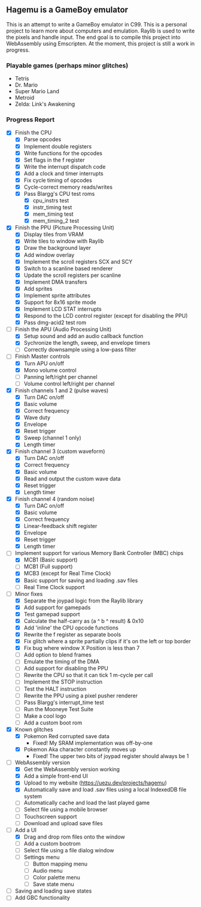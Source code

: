 ## Hagemu is a GameBoy emulator

This is an attempt to write a GameBoy emulator in C99. This is a personal project to learn more about computers and emulation. Raylib is used to write the pixels and handle input. The end goal is to compile this project into WebAssembly using Emscripten. At the moment, this project is still a work in progress.

### Playable games (perhaps minor glitches)
- Tetris
- Dr. Mario
- Super Mario Land
- Metroid
- Zelda: Link's Awakening

### Progress Report
- [x] Finish the CPU
  - [x] Parse opcodes
  - [x] Implement double registers
  - [x] Write functions for the opcodes
  - [x] Set flags in the f register
  - [x] Write the interrupt dispatch code
  - [x] Add a clock and timer interrupts
  - [x] Fix cycle timing of opcodes
  - [x] Cycle-correct memory reads/writes
  - [x] Pass Blargg's CPU test roms
    - [x] cpu_instrs test
    - [x] instr_timing test
    - [x] mem_timing test
    - [x] mem_timing_2 test
- [x] Finish the PPU (Picture Processing Unit)
  - [x] Display tiles from VRAM
  - [x] Write tiles to window with Raylib
  - [x] Draw the background layer
  - [x] Add window overlay
  - [x] Implement the scroll registers SCX and SCY
  - [x] Switch to a scanline based renderer
  - [x] Update the scroll registers per scanline
  - [x] Implement DMA transfers
  - [x] Add sprites
  - [x] Implement sprite attributes
  - [x] Support for 8x16 sprite mode
  - [x] Implement LCD STAT interrupts
  - [x] Respond to the LCD control register (except for disabling the PPU)
  - [x] Pass dmg-acid2 test rom
- [ ] Finish the APU (Audio Processing Unit)
  - [x] Setup sound and add an audio callback function
  - [x] Sychronize the length, sweep, and envelope timers
  - [ ] Correctly downsample using a low-pass filter
 - [ ] Finish Master controls
    - [x] Turn APU on/off
    - [x] Mono volume control
    - [ ] Panning left/right per channel
    - [ ] Volume control left/right per channel
  - [x] Finish channels 1 and 2 (pulse waves)
    - [x] Turn DAC on/off
    - [x] Basic volume
    - [x] Correct frequency
    - [x] Wave duty
    - [x] Envelope
    - [x] Reset trigger
    - [x] Sweep (channel 1 only)
    - [x] Length timer
  - [x] Finish channel 3 (custom waveform)
    - [x] Turn DAC on/off
    - [x] Correct frequency
    - [x] Basic volume
    - [x] Read and output the custom wave data
    - [x] Reset trigger
    - [x] Length timer
  - [x] Finish channel 4 (random noise)
    - [x] Turn DAC on/off
    - [x] Basic volume
    - [x] Correct frequency
    - [x] Linear-feedback shift register
    - [x] Envelope
    - [x] Reset trigger
    - [x] Length timer
- [ ] Implement support for various Memory Bank Controller (MBC) chips
  - [x] MCB1 (Basic support)
  - [ ] MCB1 (Full support)
  - [x] MCB3 (except for Real Time Clock)
  - [x] Basic support for saving and loading .sav files
  - [ ] Real Time Clock support
- [ ] Minor fixes
  - [x] Separate the joypad logic from the Raylib library
  - [x] Add support for gamepads
  - [x] Test gamepad support
  - [x] Calculate the half-carry as (a ^ b ^ result) & 0x10
  - [x] Add 'inline' the CPU opcode functions
  - [x] Rewrite the f register as separate bools
  - [x] Fix glitch where a sprite partially clips if it's on the left or top border
  - [x] Fix bug where window X Position is less than 7
  - [ ] Add option to blend frames
  - [ ] Emulate the timing of the DMA
  - [ ] Add support for disabling the PPU
  - [ ] Rewrite the CPU so that it can tick 1 m-cycle per call
  - [ ] Implement the STOP instruction
  - [ ] Test the HALT instruction
  - [ ] Rewrite the PPU using a pixel pusher renderer
  - [ ] Pass Blargg's interrupt_time test
  - [ ] Run the Mooneye Test Suite
  - [ ] Make a cool logo
  - [ ] Add a custom boot rom
- [x] Known glitches
  - [x] Pokemon Red corrupted save data
    - Fixed! My SRAM implementation was off-by-one
  - [x] Pokemon Aka character constantly moves up
    - Fixed! The upper two bits of joypad register should always be 1
- [ ] WebAssembly version
  - [x] Get the WebAssembly version working
  - [x] Add a simple front-end UI
  - [x] Upload to my website (https://uezu.dev/projects/hagemu)
  - [x] Automatically save and load .sav files using a local IndexedDB file system
  - [ ] Automatically cache and load the last played game
  - [ ] Select file using a mobile browser
  - [ ] Touchscreen support
  - [ ] Download and upload save files
- [ ] Add a UI
  - [x] Drag and drop rom files onto the window
  - [ ] Add a custom bootrom
  - [ ] Select file using a file dialog window
  - [ ] Settings menu
    - [ ] Button mapping menu
    - [ ] Audio menu
    - [ ] Color palette menu
    - [ ] Save state menu
- [ ] Saving and loading save states
- [ ] Add GBC functionality

